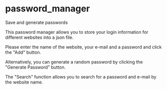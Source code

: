 # password_manager
Save and generate passwords

This password manager allows you to store your login information for different websites into a json file.

Please enter the name of the website, your e-mail and a password and click the "Add" button.

Alternatively, you can generate a random password by clicking the "Generate Password" button.

The "Search" function allows you to search for a password and e-mail by the website name.


